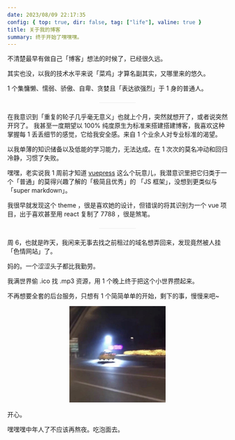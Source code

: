 ```yaml
---
date: 2023/08/09 22:17:35
config: { top: true, dir: false, tag: ["life"], valine: true }
title: 关于我的博客
summary: 终于开始了嘿嘿嘿。
---
```


不清楚最早有做自己「博客」想法的时候了，已经很久远。

其实也没，以我的技术水平来说「菜鸡」才算名副其实，又哪里来的悠久。

1 个集慵懒、懦弱、骄傲、自卑、贪婪且「表达欲强烈」于 1 身的普通人。

<center><font color="#eee">——————</font></center>

在我意识到「重复的轮子几乎毫无意义」也就上个月，突然就想开了，或者说突然开窍了。
我甚至一度期望以 100% 纯度原生为标准来搭建搭建博客，我喜欢这种掌握每 1 丢丢细节的感觉，它给我安全感。来自 1 个业余人对专业标准的渴望。

以我单薄的知识储备以及低能的学习能力，无法达成。在 1 次次的莫名冲动和回归冷静，习惯了失败。

嘿嘿，老实说我 1 周前才知道 [vuepress](https://vuepress.vuejs.org/) 这么个玩意儿，我潜意识里把它归类于一个「普通」的莫得兴趣了解的「极简且优秀」的 「JS 框架」，没想到更类似与「super markdown」。

我很早就发现这个 theme ，很是喜欢她的设计，但错误的将其识别为一个 vue 项目，出于喜欢甚至用 react 复制了 7788 ，很是煞笔。

<center><font color="#eee">——————</font></center>

周 6，也就是昨天，我闲来无事去找之前租过的域名想弄回来，发现竟然被人挂「色情网站」了。

妈的。一个涩涩头子都比我勤劳。

我满世界偷 .ico 找 .mp3 资源，用 1 个晚上终于把这个小世界攒起来。

不再想要全套的后台服务，只想有 1 个简简单单的开始，剩下的事，慢慢来吧~

<center><img src="./image/about_theme/taxi.jpg" width=220/></center>

开心。

嘿嘿嘿中年人了不应该再熬夜。吃泡面去。
